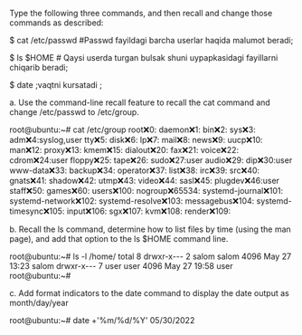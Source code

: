 Type the following three commands, and then recall and change
those commands as described:

$ cat /etc/passwd #Passwd fayildagi barcha userlar haqida malumot beradi;

$ ls $HOME # Qaysi userda turgan bulsak shuni uypapkasidagi fayillarni chiqarib beradi;

$ date ;vaqtni kursatadi ;

a. Use the command-line recall feature to recall the cat command and
change /etc/passwd to /etc/group.

root@ubuntu:~# cat /etc/group
root:x:0:
daemon:x:1:
bin:x:2:
sys:x:3:
adm:x:4:syslog,user
tty:x:5:
disk:x:6:
lp:x:7:
mail:x:8:
news:x:9:
uucp:x:10:
man:x:12:
proxy:x:13:
kmem:x:15:
dialout:x:20:
fax:x:21:
voice:x:22:
cdrom:x:24:user
floppy:x:25:
tape:x:26:
sudo:x:27:user
audio:x:29:
dip:x:30:user
www-data:x:33:
backup:x:34:
operator:x:37:
list:x:38:
irc:x:39:
src:x:40:
gnats:x:41:
shadow:x:42:
utmp:x:43:
video:x:44:
sasl:x:45:
plugdev:x:46:user
staff:x:50:
games:x:60:
users:x:100:
nogroup:x:65534:
systemd-journal:x:101:
systemd-network:x:102:
systemd-resolve:x:103:
messagebus:x:104:
systemd-timesync:x:105:
input:x:106:
sgx:x:107:
kvm:x:108:
render:x:109:

b. Recall the ls command, determine how to list files by time (using
the man page), and add that option to the ls $HOME command line.

root@ubuntu:~# ls -l /home/
total 8
drwxr-x--- 2 salom salom 4096 May 27 13:23 salom
drwxr-x--- 7 user  user  4096 May 27 19:58 user
root@ubuntu:~#

c. Add format indicators to the date command to display the date
output as month/day/year

root@ubuntu:~# date +'%m/%d/%Y'
05/30/2022

